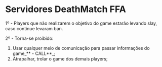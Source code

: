 # Servidores DeathMatch FFA

1º - Players que não realizarem o objetivo do game estarão levando slay, caso continue levaram ban.

2º - Torna-se proibido:

1. Usar qualquer meio de comunicação para passar informações do game_** - CALL**_;
2. Atrapalhar, trolar o game dos demais players;
